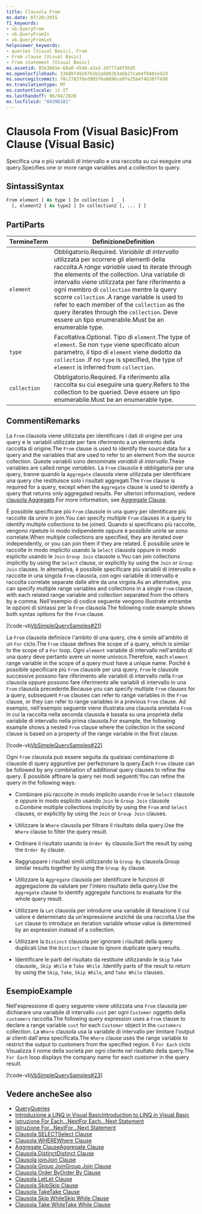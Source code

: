 ```yaml
---
title: Clausola From
ms.date: 07/20/2015
f1_keywords:
- vb.QueryFrom
- vb.QueryFromIn
- vb.QueryFromLet
helpviewer_keywords:
- queries [Visual Basic], From
- From clause [Visual Basic]
- From statement [Visual Basic]
ms.assetid: 83e3665e-68a0-4540-a3a3-3d777a0f95d5
ms.openlocfilehash: 33680f49247b3b2a6082b3a6b27ca64f8401e42d
ms.sourcegitcommit: f8c270376ed905f6a8896ce0fe25b4f4b38ff498
ms.translationtype: MT
ms.contentlocale: it-IT
ms.lasthandoff: 06/04/2020
ms.locfileid: "84396181"
---
```

# <a name="from-clause-visual-basic"></a><span data-ttu-id="9a01e-102">Clausola From (Visual Basic)</span><span class="sxs-lookup"><span data-stu-id="9a01e-102">From Clause (Visual Basic)</span></span>
<span data-ttu-id="9a01e-103">Specifica una o più variabili di intervallo e una raccolta su cui eseguire una query.</span><span class="sxs-lookup"><span data-stu-id="9a01e-103">Specifies one or more range variables and a collection to query.</span></span>  
  
## <a name="syntax"></a><span data-ttu-id="9a01e-104">Sintassi</span><span class="sxs-lookup"><span data-stu-id="9a01e-104">Syntax</span></span>  
  
```vb  
From element [ As type ] In collection [ _ ]  
  [, element2 [ As type2 ] In collection2 [, ... ] ]  
```  
  
## <a name="parts"></a><span data-ttu-id="9a01e-105">Parti</span><span class="sxs-lookup"><span data-stu-id="9a01e-105">Parts</span></span>  
  
|<span data-ttu-id="9a01e-106">Termine</span><span class="sxs-lookup"><span data-stu-id="9a01e-106">Term</span></span>|<span data-ttu-id="9a01e-107">Definizione</span><span class="sxs-lookup"><span data-stu-id="9a01e-107">Definition</span></span>|  
|---|---|  
|`element`|<span data-ttu-id="9a01e-108">Obbligatorio.</span><span class="sxs-lookup"><span data-stu-id="9a01e-108">Required.</span></span> <span data-ttu-id="9a01e-109">*Variabile di intervallo* utilizzata per scorrere gli elementi della raccolta.</span><span class="sxs-lookup"><span data-stu-id="9a01e-109">A *range variable* used to iterate through the elements of the collection.</span></span> <span data-ttu-id="9a01e-110">Una variabile di intervallo viene utilizzata per fare riferimento a ogni membro di `collection` mentre la query scorre `collection` .</span><span class="sxs-lookup"><span data-stu-id="9a01e-110">A range variable is used to refer to each member of the `collection` as the query iterates through the `collection`.</span></span> <span data-ttu-id="9a01e-111">Deve essere un tipo enumerabile.</span><span class="sxs-lookup"><span data-stu-id="9a01e-111">Must be an enumerable type.</span></span>|  
|`type`|<span data-ttu-id="9a01e-112">Facoltativa.</span><span class="sxs-lookup"><span data-stu-id="9a01e-112">Optional.</span></span> <span data-ttu-id="9a01e-113">Tipo di `element`.</span><span class="sxs-lookup"><span data-stu-id="9a01e-113">The type of `element`.</span></span> <span data-ttu-id="9a01e-114">Se non `type` viene specificato alcun parametro, il tipo di `element` viene dedotto da `collection` .</span><span class="sxs-lookup"><span data-stu-id="9a01e-114">If no `type` is specified, the type of `element` is inferred from `collection`.</span></span>|  
|`collection`|<span data-ttu-id="9a01e-115">Obbligatorio.</span><span class="sxs-lookup"><span data-stu-id="9a01e-115">Required.</span></span> <span data-ttu-id="9a01e-116">Fa riferimento alla raccolta su cui eseguire una query.</span><span class="sxs-lookup"><span data-stu-id="9a01e-116">Refers to the collection to be queried.</span></span> <span data-ttu-id="9a01e-117">Deve essere un tipo enumerabile.</span><span class="sxs-lookup"><span data-stu-id="9a01e-117">Must be an enumerable type.</span></span>|  
  
## <a name="remarks"></a><span data-ttu-id="9a01e-118">Commenti</span><span class="sxs-lookup"><span data-stu-id="9a01e-118">Remarks</span></span>  
 <span data-ttu-id="9a01e-119">La `From` clausola viene utilizzata per identificare i dati di origine per una query e le variabili utilizzate per fare riferimento a un elemento della raccolta di origine.</span><span class="sxs-lookup"><span data-stu-id="9a01e-119">The `From` clause is used to identify the source data for a query and the variables that are used to refer to an element from the source collection.</span></span> <span data-ttu-id="9a01e-120">Queste variabili sono denominate *variabili di intervallo*.</span><span class="sxs-lookup"><span data-stu-id="9a01e-120">These variables are called *range variables*.</span></span> <span data-ttu-id="9a01e-121">La `From` clausola è obbligatoria per una query, tranne quando la `Aggregate` clausola viene utilizzata per identificare una query che restituisce solo i risultati aggregati.</span><span class="sxs-lookup"><span data-stu-id="9a01e-121">The `From` clause is required for a query, except when the `Aggregate` clause is used to identify a query that returns only aggregated results.</span></span> <span data-ttu-id="9a01e-122">Per ulteriori informazioni, vedere [clausola Aggregate](aggregate-clause.md).</span><span class="sxs-lookup"><span data-stu-id="9a01e-122">For more information, see [Aggregate Clause](aggregate-clause.md).</span></span>  
  
 <span data-ttu-id="9a01e-123">È possibile specificare più `From` clausole in una query per identificare più raccolte da unire in join.</span><span class="sxs-lookup"><span data-stu-id="9a01e-123">You can specify multiple `From` clauses in a query to identify multiple collections to be joined.</span></span> <span data-ttu-id="9a01e-124">Quando si specificano più raccolte, vengono ripetute in modo indipendente oppure è possibile unirle se sono correlate.</span><span class="sxs-lookup"><span data-stu-id="9a01e-124">When multiple collections are specified, they are iterated over independently, or you can join them if they are related.</span></span> <span data-ttu-id="9a01e-125">È possibile unire le raccolte in modo implicito usando la `Select` clausola oppure in modo esplicito usando le `Join` `Group Join` clausole o.</span><span class="sxs-lookup"><span data-stu-id="9a01e-125">You can join collections implicitly by using the `Select` clause, or explicitly by using the `Join` or `Group Join` clauses.</span></span> <span data-ttu-id="9a01e-126">In alternativa, è possibile specificare più variabili di intervallo e raccolte in una singola `From` clausola, con ogni variabile di intervallo e raccolta correlate separate dalle altre da una virgola.</span><span class="sxs-lookup"><span data-stu-id="9a01e-126">As an alternative, you can specify multiple range variables and collections in a single `From` clause, with each related range variable and collection separated from the others by a comma.</span></span> <span data-ttu-id="9a01e-127">Nell'esempio di codice seguente vengono illustrate entrambe le opzioni di sintassi per la `From` clausola.</span><span class="sxs-lookup"><span data-stu-id="9a01e-127">The following code example shows both syntax options for the `From` clause.</span></span>  
  
 [!code-vb[VbSimpleQuerySamples#21](~/samples/snippets/visualbasic/VS_Snippets_VBCSharp/VbSimpleQuerySamples/VB/QuerySamples1.vb#21)]  
  
 <span data-ttu-id="9a01e-128">La `From` clausola definisce l'ambito di una query, che è simile all'ambito di un `For` ciclo.</span><span class="sxs-lookup"><span data-stu-id="9a01e-128">The `From` clause defines the scope of a query, which is similar to the scope of a `For` loop.</span></span> <span data-ttu-id="9a01e-129">Ogni `element` variabile di intervallo nell'ambito di una query deve pertanto avere un nome univoco.</span><span class="sxs-lookup"><span data-stu-id="9a01e-129">Therefore, each `element` range variable in the scope of a query must have a unique name.</span></span> <span data-ttu-id="9a01e-130">Poiché è possibile specificare più `From` clausole per una query, `From` le clausole successive possono fare riferimento alle variabili di intervallo nella `From` clausola oppure possono fare riferimento alle variabili di intervallo in una `From` clausola precedente.</span><span class="sxs-lookup"><span data-stu-id="9a01e-130">Because you can specify multiple `From` clauses for a query, subsequent `From` clauses can refer to range variables in the `From` clause, or they can refer to range variables in a previous `From` clause.</span></span> <span data-ttu-id="9a01e-131">Ad esempio, nell'esempio seguente viene illustrata una clausola annidata `From` in cui la raccolta nella seconda clausola è basata su una proprietà della variabile di intervallo nella prima clausola.</span><span class="sxs-lookup"><span data-stu-id="9a01e-131">For example, the following example shows a nested `From` clause where the collection in the second clause is based on a property of the range variable in the first clause.</span></span>  
  
 [!code-vb[VbSimpleQuerySamples#22](~/samples/snippets/visualbasic/VS_Snippets_VBCSharp/VbSimpleQuerySamples/VB/QuerySamples1.vb#22)]  
  
 <span data-ttu-id="9a01e-132">Ogni `From` clausola può essere seguita da qualsiasi combinazione di clausole di query aggiuntive per perfezionare la query.</span><span class="sxs-lookup"><span data-stu-id="9a01e-132">Each `From` clause can be followed by any combination of additional query clauses to refine the query.</span></span> <span data-ttu-id="9a01e-133">È possibile affinare la query nei modi seguenti:</span><span class="sxs-lookup"><span data-stu-id="9a01e-133">You can refine the query in the following ways:</span></span>  
  
- <span data-ttu-id="9a01e-134">Combinare più raccolte in modo implicito usando `From` le `Select` clausole e oppure in modo esplicito usando `Join` le `Group Join` clausole o.</span><span class="sxs-lookup"><span data-stu-id="9a01e-134">Combine multiple collections implicitly by using the `From` and `Select` clauses, or explicitly by using the `Join` or `Group Join` clauses.</span></span>  
  
- <span data-ttu-id="9a01e-135">Utilizzare la `Where` clausola per filtrare il risultato della query.</span><span class="sxs-lookup"><span data-stu-id="9a01e-135">Use the `Where` clause to filter the query result.</span></span>  
  
- <span data-ttu-id="9a01e-136">Ordinare il risultato usando la `Order By` clausola.</span><span class="sxs-lookup"><span data-stu-id="9a01e-136">Sort the result by using the `Order By` clause.</span></span>  
  
- <span data-ttu-id="9a01e-137">Raggruppare i risultati simili utilizzando la `Group By` clausola.</span><span class="sxs-lookup"><span data-stu-id="9a01e-137">Group similar results together by using the `Group By` clause.</span></span>  
  
- <span data-ttu-id="9a01e-138">Utilizzare la `Aggregate` clausola per identificare le funzioni di aggregazione da valutare per l'intero risultato della query.</span><span class="sxs-lookup"><span data-stu-id="9a01e-138">Use the `Aggregate` clause to identify aggregate functions to evaluate for the whole query result.</span></span>  
  
- <span data-ttu-id="9a01e-139">Utilizzare la `Let` clausola per introdurre una variabile di iterazione il cui valore è determinato da un'espressione anziché da una raccolta.</span><span class="sxs-lookup"><span data-stu-id="9a01e-139">Use the `Let` clause to introduce an iteration variable whose value is determined by an expression instead of a collection.</span></span>  
  
- <span data-ttu-id="9a01e-140">Utilizzare la `Distinct` clausola per ignorare i risultati della query duplicati.</span><span class="sxs-lookup"><span data-stu-id="9a01e-140">Use the `Distinct` clause to ignore duplicate query results.</span></span>  
  
- <span data-ttu-id="9a01e-141">Identificare le parti del risultato da restituire utilizzando le `Skip` `Take` clausole,, `Skip While` e `Take While` .</span><span class="sxs-lookup"><span data-stu-id="9a01e-141">Identify parts of the result to return by using the `Skip`, `Take`, `Skip While`, and `Take While` clauses.</span></span>  
  
## <a name="example"></a><span data-ttu-id="9a01e-142">Esempio</span><span class="sxs-lookup"><span data-stu-id="9a01e-142">Example</span></span>  
 <span data-ttu-id="9a01e-143">Nell'espressione di query seguente viene utilizzata una `From` clausola per dichiarare una variabile di intervallo `cust` per ogni `Customer` oggetto della `customers` raccolta.</span><span class="sxs-lookup"><span data-stu-id="9a01e-143">The following query expression uses a `From` clause to declare a range variable `cust` for each `Customer` object in the `customers` collection.</span></span> <span data-ttu-id="9a01e-144">La `Where` clausola usa la variabile di intervallo per limitare l'output ai clienti dall'area specificata.</span><span class="sxs-lookup"><span data-stu-id="9a01e-144">The `Where` clause uses the range variable to restrict the output to customers from the specified region.</span></span> <span data-ttu-id="9a01e-145">Il `For Each` ciclo Visualizza il nome della società per ogni cliente nel risultato della query.</span><span class="sxs-lookup"><span data-stu-id="9a01e-145">The `For Each` loop displays the company name for each customer in the query result.</span></span>  
  
 [!code-vb[VbSimpleQuerySamples#23](~/samples/snippets/visualbasic/VS_Snippets_VBCSharp/VbSimpleQuerySamples/VB/QuerySamples1.vb#23)]  
  
## <a name="see-also"></a><span data-ttu-id="9a01e-146">Vedere anche</span><span class="sxs-lookup"><span data-stu-id="9a01e-146">See also</span></span>

- [<span data-ttu-id="9a01e-147">Query</span><span class="sxs-lookup"><span data-stu-id="9a01e-147">Queries</span></span>](index.md)
- [<span data-ttu-id="9a01e-148">Introduzione a LINQ in Visual Basic</span><span class="sxs-lookup"><span data-stu-id="9a01e-148">Introduction to LINQ in Visual Basic</span></span>](../../programming-guide/language-features/linq/introduction-to-linq.md)
- [<span data-ttu-id="9a01e-149">Istruzione For Each...Next</span><span class="sxs-lookup"><span data-stu-id="9a01e-149">For Each...Next Statement</span></span>](../statements/for-each-next-statement.md)
- [<span data-ttu-id="9a01e-150">Istruzione For...Next</span><span class="sxs-lookup"><span data-stu-id="9a01e-150">For...Next Statement</span></span>](../statements/for-next-statement.md)
- [<span data-ttu-id="9a01e-151">Clausola SELECT</span><span class="sxs-lookup"><span data-stu-id="9a01e-151">Select Clause</span></span>](select-clause.md)
- [<span data-ttu-id="9a01e-152">Clausola WHERE</span><span class="sxs-lookup"><span data-stu-id="9a01e-152">Where Clause</span></span>](where-clause.md)
- [<span data-ttu-id="9a01e-153">Aggregate Clause</span><span class="sxs-lookup"><span data-stu-id="9a01e-153">Aggregate Clause</span></span>](aggregate-clause.md)
- [<span data-ttu-id="9a01e-154">Clausola Distinct</span><span class="sxs-lookup"><span data-stu-id="9a01e-154">Distinct Clause</span></span>](distinct-clause.md)
- [<span data-ttu-id="9a01e-155">Clausola join</span><span class="sxs-lookup"><span data-stu-id="9a01e-155">Join Clause</span></span>](join-clause.md)
- [<span data-ttu-id="9a01e-156">Clausola Group Join</span><span class="sxs-lookup"><span data-stu-id="9a01e-156">Group Join Clause</span></span>](group-join-clause.md)
- [<span data-ttu-id="9a01e-157">Clausola Order By</span><span class="sxs-lookup"><span data-stu-id="9a01e-157">Order By Clause</span></span>](order-by-clause.md)
- [<span data-ttu-id="9a01e-158">Clausola Let</span><span class="sxs-lookup"><span data-stu-id="9a01e-158">Let Clause</span></span>](let-clause.md)
- [<span data-ttu-id="9a01e-159">Clausola Skip</span><span class="sxs-lookup"><span data-stu-id="9a01e-159">Skip Clause</span></span>](skip-clause.md)
- [<span data-ttu-id="9a01e-160">Clausola Take</span><span class="sxs-lookup"><span data-stu-id="9a01e-160">Take Clause</span></span>](take-clause.md)
- [<span data-ttu-id="9a01e-161">Clausola Skip While</span><span class="sxs-lookup"><span data-stu-id="9a01e-161">Skip While Clause</span></span>](skip-while-clause.md)
- [<span data-ttu-id="9a01e-162">Clausola Take While</span><span class="sxs-lookup"><span data-stu-id="9a01e-162">Take While Clause</span></span>](take-while-clause.md)
